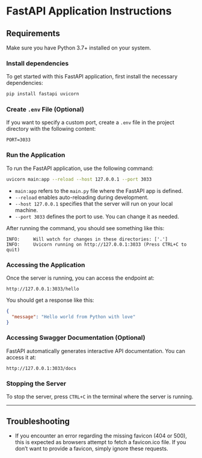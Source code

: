 
# FastAPI Application Instructions

## Requirements
Make sure you have Python 3.7+ installed on your system.

### Install dependencies
To get started with this FastAPI application, first install the necessary dependencies:

```bash
pip install fastapi uvicorn
```

### Create `.env` File (Optional)
If you want to specify a custom port, create a `.env` file in the project directory with the following content:

```
PORT=3033
```

### Run the Application
To run the FastAPI application, use the following command:

```bash
uvicorn main:app --reload --host 127.0.0.1 --port 3033
```

- `main:app` refers to the `main.py` file where the FastAPI app is defined.
- `--reload` enables auto-reloading during development.
- `--host 127.0.0.1` specifies that the server will run on your local machine.
- `--port 3033` defines the port to use. You can change it as needed.

After running the command, you should see something like this:

```
INFO:     Will watch for changes in these directories: ['.']
INFO:     Uvicorn running on http://127.0.0.1:3033 (Press CTRL+C to quit)
```

### Accessing the Application
Once the server is running, you can access the endpoint at:

```
http://127.0.0.1:3033/hello
```

You should get a response like this:

```json
{
  "message": "Hello world from Python with love"
}
```

### Accessing Swagger Documentation (Optional)
FastAPI automatically generates interactive API documentation. You can access it at:

```
http://127.0.0.1:3033/docs
```

### Stopping the Server
To stop the server, press `CTRL+C` in the terminal where the server is running.

---

## Troubleshooting

- If you encounter an error regarding the missing favicon (404 or 500), this is expected as browsers attempt to fetch a favicon.ico file. If you don’t want to provide a favicon, simply ignore these requests.
